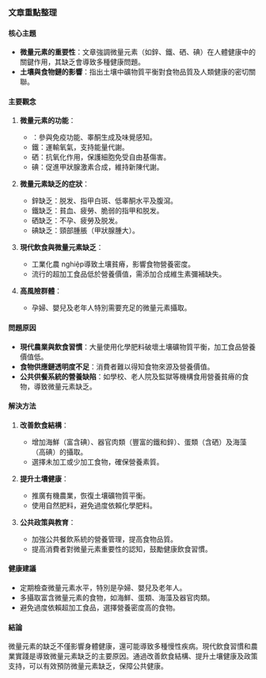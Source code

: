 ### 文章重點整理

#### 核心主題
- **微量元素的重要性**：文章強調微量元素（如鋅、鐵、硒、碘）在人體健康中的關鍵作用，其缺乏會導致多種健康問題。
- **土壤與食物鏈的影響**：指出土壤中礦物質平衡對食物品質及人類健康的密切關聯。

#### 主要觀念
1. **微量元素的功能**：
   - ：參與免疫功能、睾酮生成及味覺感知。
   - 鐵：運輸氧氣，支持能量代謝。
   - 硒：抗氧化作用，保護細胞免受自由基傷害。
   - 碘：促進甲狀腺激素合成，維持新陳代謝。

2. **微量元素缺乏的症狀**：
   - 鋅缺乏：脱发、指甲白斑、低睾酮水平及腹瀉。
   - 鐵缺乏：貧血、疲勞、脆弱的指甲和脱发。
   - 硒缺乏：不孕、疲勞及脱发。
   - 碘缺乏：頸部腫脹（甲狀腺腫大）。

3. **現代飲食與微量元素缺乏**：
   - 工業化農 nghiệp導致土壤貧瘠，影響食物營養密度。
   - 流行的超加工食品低於營養價值，需添加合成維生素彌補缺失。

4. **高風險群體**：
   - 孕婦、嬰兒及老年人特別需要充足的微量元素攝取。

#### 問題原因
- **現代農業與飲食習慣**：大量使用化學肥料破壞土壤礦物質平衡，加工食品營養價值低。
- **食物供應鏈透明度不足**：消費者難以得知食物來源及營養價值。
- **公共供餐系統的營養缺陷**：如學校、老人院及監獄等機構食用營養貧瘠的食物，導致微量元素缺乏。

#### 解決方法
1. **改善飲食結構**：
   - 增加海鮮（富含碘）、器官肉類（豐富的鐵和鋅）、蛋類（含硒）及海藻（高碘）的攝取。
   - 選擇未加工或少加工食物，確保營養素質。

2. **提升土壤健康**：
   - 推廣有機農業，恢復土壤礦物質平衡。
   - 使用自然肥料，避免過度依賴化學肥料。

3. **公共政策與教育**：
   - 加強公共餐飲系統的營養管理，提高食物品質。
   - 提高消費者對微量元素重要性的認知，鼓勵健康飲食習慣。

#### 健康建議
- 定期檢查微量元素水平，特別是孕婦、嬰兒及老年人。
- 多攝取富含微量元素的食物，如海鮮、蛋類、海藻及器官肉類。
- 避免過度依賴超加工食品，選擇營養密度高的食物。

#### 結論
微量元素的缺乏不僅影響身體健康，還可能導致多種慢性疾病。現代飲食習慣和農業實踐是導致微量元素缺乏的主要原因。通過改善飲食結構、提升土壤健康及政策支持，可以有效預防微量元素缺乏，保障公共健康。